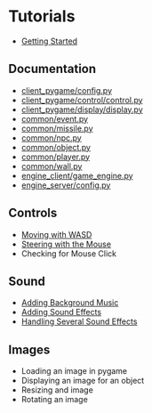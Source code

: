 # Tutorials

*	[Getting Started](other/getting_started.md)

## Documentation

*	[client_pygame/config.py](other/client_pygame/config.md)
*	[client_pygame/control/control.py](other/client_pygame/control.md)
*	[client_pygame/display/display.py](other/client_pygame/display.md)
*	[common/event.py](other/common/event.md)
*	[common/missile.py](other/common/missile.md)
*	[common/npc.py](other/common/npc.md)
*	[common/object.py](other/common/object.md)
*	[common/player.py](other/common/player.md)
*	[common/wall.py](other/common/wall.md)
*	[engine_client/game_engine.py](other/engine_client/game_engine.md)
*	[engine_server/config.py](other/engine_server/config.md)


## Controls

*	[Moving with WASD](controls/moving_with_wasd.md)
* 	[Steering with the Mouse](controls/mouse_steering.md)
*	Checking for Mouse Click


## Sound

*	[Adding Background Music](display/sounds/adding_background_music.md)
*	[Adding Sound Effects](display/sounds/adding_sound_effects.md)
*	[Handling Several Sound Effects](display/sounds/handling_several_sounds.md)


## Images

*	Loading an image in pygame
*	Displaying an image for an object
*	Resizing and image
*	Rotating an image

